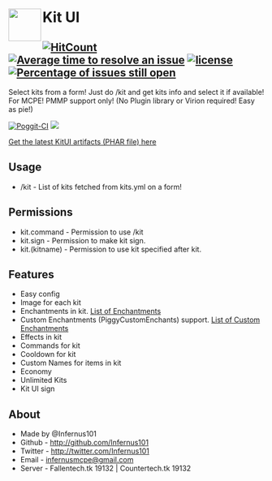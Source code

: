 # Kit UI<img src="http://planetkidonline.com/wp-content/uploads/2015/04/first-aid-kit-icon-512x512-300x300.png" height="64" width="64" align="left"></img>
[![HitCount](http://hits.dwyl.io/Infernus101/KitUI.svg)](http://hits.dwyl.io/Infernus101/KitUI)
[![Average time to resolve an issue](http://isitmaintained.com/badge/resolution/Infernus101/KitUI.svg)](http://isitmaintained.com/project/Infernus101/KitUI "Average time to resolve an issue")
[![license](https://img.shields.io/github/license/Infernus101/KitUI.svg)](http://github.com/Infernus101/KitUI/blob/master/LICENSE "License")
[![Percentage of issues still open](http://isitmaintained.com/badge/open/Infernus101/KitUI.svg)](http://isitmaintained.com/project/Infernus101/KitUI "Percentage of issues still open")
-------------
Select kits from a form! Just do /kit and get kits info and select it if available! For MCPE! PMMP support only!
(No Plugin library or Virion required! Easy as pie!)

[![Poggit-CI](https://poggit.pmmp.io/ci.shield/Infernus101/KitUI/KitUI)](https://poggit.pmmp.io/ci/Infernus101/KitUI/KitUI)
[![](https://poggit.pmmp.io/shield.dl.total/KitUI)](https://poggit.pmmp.io/p/KitUI)

[Get the latest KitUI artifacts (PHAR file) here](https://poggit.pmmp.io/ci/Infernus101/KitUI/KitUI)

## Usage
- /kit - List of kits fetched from kits.yml on a form!

## Permissions
- kit.command - Permission to use /kit
- kit.sign - Permission to make kit sign.
- kit.(kitname) - Permission to use kit specified after kit.

## Features
- Easy config
- Image for each kit
- Enchantments in kit. [List of Enchantments](https://github.com/pmmp/PocketMine-MP/blob/master/src/pocketmine/item/enchantment/Enchantment.php#L29)
- Custom Enchantments (PiggyCustomEnchants) support. [List of Custom Enchantments](https://github.com/DaPigGuy/PiggyCustomEnchants/wiki/Enchantments)
- Effects in kit
- Commands for kit
- Cooldown for kit
- Custom Names for items in kit
- Economy
- Unlimited Kits
- Kit UI sign

## About
- Made by @Infernus101
- Github - http://github.com/Infernus101
- Twitter - http://twitter.com/Infernus101
- Email - infernusmcpe@gmail.com
- Server - Fallentech.tk 19132 | Countertech.tk 19132
